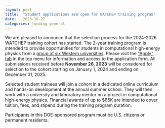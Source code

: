 ```yaml
---
layout: post
title:  "Student applications are open for WATCHEP training program"
date:   2023-10-27
categories: funding general
---
```


We are pleased to announce that the selection process for the 2024-2026 WATCHEP training cohort has started.
The 2-year training program is intended to provide opportunities for students in computational high-energy physics from a [group of six Western universities](\about).
Please visit the ["Apply" tab](/apply) in the top menu for information and access to the application form.
All submissions received before **November 26, 2023** will be considered for selection to the cohort starting on January 1, 2024 and ending on December 31, 2025.

Selected student trainees will join a cohort in a dedicated online curriculum and hands-on development at the annual summer school.
They will then work with a university and laboratory mentor on a project in computational high-energy physics.
Financial awards of up to $65K are intended to cover tuition, fees, and stipend during the training program duration.

Participants in this DOE-sponsored program must be U.S. citizens or permanent residents.
